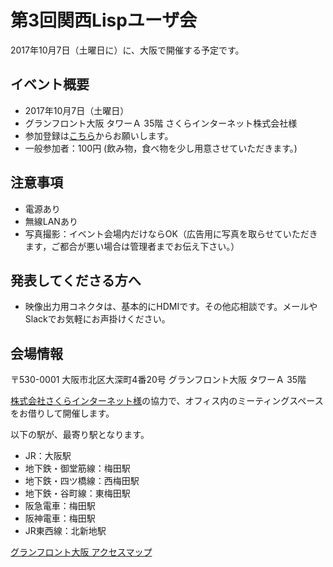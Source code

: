 # 第3回関西Lispユーザ会

2017年10月7日（土曜日に）に、大阪で開催する予定です。

## イベント概要

* 2017年10月7日（土曜日）
* グランフロント大阪 タワーＡ 35階 さくらインターネット株式会社様
* 参加登録は[こちら](https://kansai-lisp-useres.connpass.com/event/62030/)からお願いします。
* 一般参加者：100円 (飲み物，食べ物を少し用意させていただきます。)

## 注意事項
* 電源あり
* 無線LANあり
* 写真撮影：イベント会場内だけならOK（広告用に写真を取らせていただきます，ご都合が悪い場合は管理者までお伝え下さい。）

## 発表してくださる方へ
* 映像出力用コネクタは、基本的にHDMIです。その他応相談です。メールやSlackでお気軽にお声掛けください。

## 会場情報
〒530-0001 大阪市北区大深町4番20号 グランフロント大阪 タワーＡ 35階

[株式会社さくらインターネット様](https://www.sakura.ad.jp/)の協力で、オフィス内のミーティングスペースをお借りして開催します。

以下の駅が、最寄り駅となります。

* JR：大阪駅
* 地下鉄・御堂筋線：梅田駅
* 地下鉄・四ツ橋線：西梅田駅
* 地下鉄・谷町線：東梅田駅
* 阪急電車：梅田駅
* 阪神電車：梅田駅
* JR東西線：北新地駅

[グランフロント大阪 アクセスマップ](https://www.grandfront-osaka.jp/access/)


